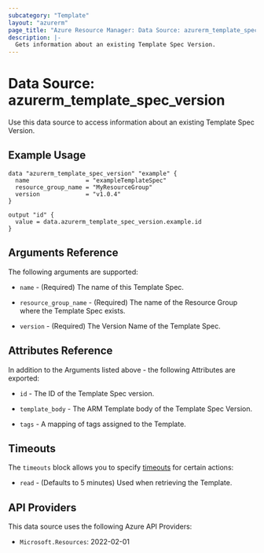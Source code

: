 ```yaml
---
subcategory: "Template"
layout: "azurerm"
page_title: "Azure Resource Manager: Data Source: azurerm_template_spec_version"
description: |-
  Gets information about an existing Template Spec Version.
---
```


# Data Source: azurerm_template_spec_version

Use this data source to access information about an existing Template Spec Version.

## Example Usage

```hcl
data "azurerm_template_spec_version" "example" {
  name                = "exampleTemplateSpec"
  resource_group_name = "MyResourceGroup"
  version             = "v1.0.4"
}

output "id" {
  value = data.azurerm_template_spec_version.example.id
}
```

## Arguments Reference

The following arguments are supported:

* `name` - (Required) The name of this Template Spec.

* `resource_group_name` - (Required) The name of the Resource Group where the Template Spec exists.

* `version` - (Required) The Version Name of the Template Spec.

## Attributes Reference

In addition to the Arguments listed above - the following Attributes are exported:

* `id` - The ID of the Template Spec version.

* `template_body` - The ARM Template body of the Template Spec Version.

* `tags` - A mapping of tags assigned to the Template.

## Timeouts

The `timeouts` block allows you to specify [timeouts](https://www.terraform.io/language/resources/syntax#operation-timeouts) for certain actions:

* `read` - (Defaults to 5 minutes) Used when retrieving the Template.

## API Providers
<!-- This section is generated, changes will be overwritten -->
This data source uses the following Azure API Providers:

* `Microsoft.Resources`: 2022-02-01

